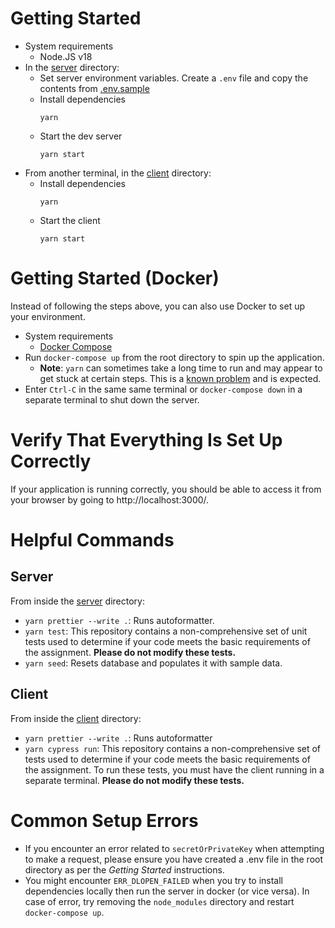 # Getting Started

- System requirements
  - Node.JS v18
- In the [server](./server) directory:
  - Set server environment variables.
    Create a `.env` file and copy the contents from [.env.sample](./server/.env.sample)
  - Install dependencies
    ```
    yarn
    ```
  - Start the dev server
    ```
    yarn start
    ```
- From another terminal, in the [client](./client) directory:
  - Install dependencies
    ```
    yarn
    ```
  - Start the client
    ```
    yarn start
    ```

# Getting Started (Docker)

Instead of following the steps above, you can also use Docker to set up your environment.

- System requirements
  - [Docker Compose](https://docs.docker.com/compose/install/)
- Run `docker-compose up` from the root directory to spin up the application.
  - **Note**: `yarn` can sometimes take a long time to run and may appear to get stuck at certain steps. This is a [known problem](https://github.com/yarnpkg/yarn/issues/7747) and is expected.
- Enter `Ctrl-C` in the same same terminal or `docker-compose down` in a separate terminal to shut down the server.

# Verify That Everything Is Set Up Correctly

If your application is running correctly, you should be able to access it from your browser by going to http://localhost:3000/.

# Helpful Commands

## Server

From inside the [server](./server/) directory:

- `yarn prettier --write .`: Runs autoformatter.
- `yarn test`: This repository contains a non-comprehensive set of unit tests used to determine if your code meets the basic requirements of the assignment. **Please do not modify these tests.**
- `yarn seed`: Resets database and populates it with sample data.

## Client

From inside the [client](./client/) directory:

- `yarn prettier --write .`: Runs autoformatter
- `yarn cypress run`: This repository contains a non-comprehensive set of tests used to determine if your code meets the basic requirements of the assignment. To run these tests, you must have the client running in a separate terminal. **Please do not modify these tests.**

# Common Setup Errors

- If you encounter an error related to `secretOrPrivateKey` when attempting to make a request, please ensure you have created a .env file in the root directory as per the _Getting Started_ instructions.
- You might encounter `ERR_DLOPEN_FAILED` when you try to install dependencies locally then run the server in docker (or vice versa). In case of error, try removing the `node_modules` directory and restart `docker-compose up`.
